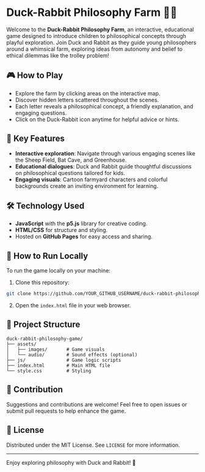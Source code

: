 # Duck-Rabbit Philosophy Farm 🦆🐰

Welcome to the **Duck-Rabbit Philosophy Farm**, an interactive, educational game designed to introduce children to philosophical concepts through playful exploration. Join Duck and Rabbit as they guide young philosophers around a whimsical farm, exploring ideas from autonomy and belief to ethical dilemmas like the trolley problem!

## 🎮 How to Play

* Explore the farm by clicking areas on the interactive map.
* Discover hidden letters scattered throughout the scenes.
* Each letter reveals a philosophical concept, a friendly explanation, and engaging questions.
* Click on the Duck-Rabbit icon anytime for helpful advice or hints.

## 🌟 Key Features

* **Interactive exploration**: Navigate through various engaging scenes like the Sheep Field, Bat Cave, and Greenhouse.
* **Educational dialogues**: Duck and Rabbit guide thoughtful discussions on philosophical questions tailored for kids.
* **Engaging visuals**: Cartoon farmyard characters and colorful backgrounds create an inviting environment for learning.

## 🛠️ Technology Used

* **JavaScript** with the **p5.js** library for creative coding.
* **HTML/CSS** for structure and styling.
* Hosted on **GitHub Pages** for easy access and sharing.

## 🚀 How to Run Locally

To run the game locally on your machine:

1. Clone this repository:

```bash
git clone https://github.com/YOUR_GITHUB_USERNAME/duck-rabbit-philosophy-game.git
```

2. Open the `index.html` file in your web browser.

## 📁 Project Structure

```
duck-rabbit-philosophy-game/
├── assets/
│   ├── images/       # Game visuals
│   └── audio/        # Sound effects (optional)
├── js/               # Game logic scripts
├── index.html        # Main HTML file
└── style.css         # Styling
```

## 🤝 Contribution

Suggestions and contributions are welcome! Feel free to open issues or submit pull requests to help enhance the game.

## 📜 License

Distributed under the MIT License. See `LICENSE` for more information.

---

Enjoy exploring philosophy with Duck and Rabbit! 🎉
